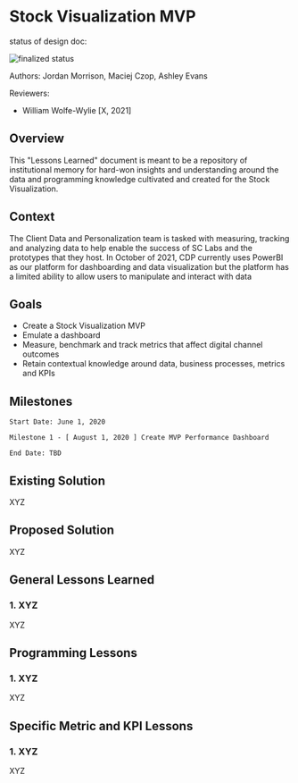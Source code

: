 # Stock Visualization MVP

status of design doc:

<!-- ![draft status](https://img.shields.io/badge/Status-Draft-red) -->
<!-- ![review status](https://img.shields.io/badge/Status-Being%20Reviewed-yellow) -->
![finalized status](https://img.shields.io/badge/Status-Finalized-green)
<!-- ![archived](https://img.shields.io/badge/Status-Archived-lightgrey) -->

Authors: Jordan Morrison, Maciej Czop, Ashley Evans

Reviewers: 

- William Wolfe-Wylie [X, 2021]

## Overview  

This "Lessons Learned" document is meant to be a repository of institutional memory for hard-won insights and understanding around the data and programming knowledge cultivated and created for the Stock Visualization.

## Context

The Client Data and Personalization team is tasked with measuring, tracking and analyzing data to help enable the success of SC Labs and the prototypes that they host. 
In October of 2021, CDP currently uses PowerBI as our platform for dashboarding and data visualization but the platform has a limited ability to allow users to manipulate and interact with data

## Goals

- Create a Stock Visualization MVP
- Emulate a dashboard
- Measure, benchmark and track metrics that affect digital channel outcomes
- Retain contextual knowledge around data, business processes, metrics and KPIs

## Milestones 


`Start Date: June 1, 2020`

```
Milestone 1 - [ August 1, 2020 ] Create MVP Performance Dashboard
```

`End Date: TBD`

## Existing Solution

XYZ

## Proposed Solution

XYZ

## General Lessons Learned

### 1. XYZ

XYZ

## Programming Lessons

### 1. XYZ

XYZ

## Specific Metric and KPI Lessons

### 1. XYZ

XYZ
